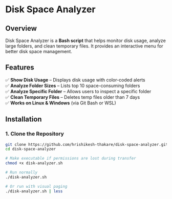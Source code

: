 # Disk Space Analyzer  

## Overview  
Disk Space Analyzer is a **Bash script** that helps monitor disk usage, analyze large folders, and clean temporary files. It provides an interactive menu for better disk space management.  

## Features  
✅ **Show Disk Usage** – Displays disk usage with color-coded alerts  
✅ **Analyze Folder Sizes** – Lists top 10 space-consuming folders  
✅ **Analyze Specific Folder** – Allows users to inspect a specific folder  
✅ **Clean Temporary Files** – Deletes temp files older than 7 days  
✅ **Works on Linux & Windows** (via Git Bash or WSL)  

## Installation  

### 1. Clone the Repository  
```bash
git clone https://github.com/hrishikesh-thakare/disk-space-analyzer.git
cd disk-space-analyzer

# Make executable if permissions are lost during transfer
chmod +x disk-analyzer.sh

# Run normally
./disk-analyzer.sh

# Or run with visual paging
./disk-analyzer.sh | less
